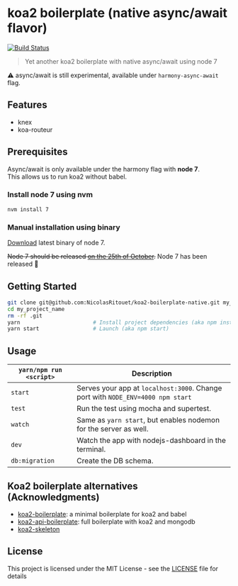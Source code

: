 # koa2 boilerplate (native async/await flavor)

[![Build Status](https://travis-ci.org/NicolasRitouet/koa2-boilerplate-native.svg?branch=master)](https://travis-ci.org/NicolasRitouet/koa2-boilerplate-native)

> Yet another koa2 boilerplate with native async/await using node 7

:warning: async/await is still experimental, available under `harmony-async-await` flag.

## Features
- knex
- koa-routeur

## Prerequisites

Async/await is only available under the harmony flag with **node 7**.  
This allows us to run koa2 without babel.

### Install node 7 using nvm
```
nvm install 7
```

### Manual installation using binary
[Download](https://nodejs.org/en/) latest binary of node 7.

<del>Node 7 should be released [on the 25th of October](https://github.com/nodejs/node/issues/7904).</del>
Node 7 has been released :tada:

## Getting Started

```bash
git clone git@github.com:NicolasRitouet/koa2-boilerplate-native.git my_project_name
cd my_project_name
rm -rf .git
yarn                       # Install project dependencies (aka npm install)
yarn start                 # Launch (aka npm start)
```

## Usage

|`yarn/npm run <script>`|Description|
|------------------|-----------|
|`start`|Serves your app at `localhost:3000`. Change port with `NODE_ENV=4000 npm start`|
|`test`|Run the test using mocha and supertest.|
|`watch`|Same as `yarn start`, but enables nodemon for the server as well.|
|`dev`|Watch the app with nodejs-dashboard in the terminal.|
|`db:migration`|Create the DB schema.|


## Koa2 boilerplate alternatives (Acknowledgments)
- [koa2-boilerplate](https://github.com/geekplux/koa2-boilerplate): a minimal boilerplate for koa2 and babel
- [koa2-api-boilerplate](https://github.com/adrianObel/koa2-api-boilerplate): full boilerplate with koa2 and mongodb
- [koa2-skeleton](https://github.com/saadq/koa2-skeleton)


## License

This project is licensed under the MIT License - see the [LICENSE](LICENSE) file for details